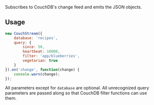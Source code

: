 Subscribes to CouchDB's change feed and emits the JSON objects.

## Usage

```javascript
new CouchStream({
    database: 'recipes',
    query: {
        since: 50,
        heartbeat: 10000,
        filter: 'app/blueberries',
        vegetarian: true
    }
}).on('change', function(change) {
    console.warn(change);
});
```

All parameters except for `database` are optional. All unrecognized query parameters are passed along so that CouchDB filter functions can use them.
